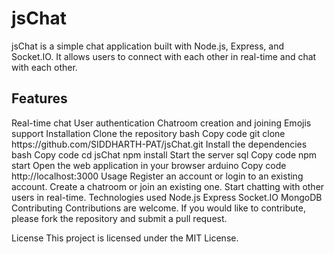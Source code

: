 <h1>jsChat</h1>
jsChat is a simple chat application built with Node.js, Express, and Socket.IO. It allows users to connect with each other in real-time and chat with each other.

<h2>Features</h2>
Real-time chat
User authentication
Chatroom creation and joining
Emojis support
Installation
Clone the repository
bash
Copy code
git clone https://github.com/SIDDHARTH-PAT/jsChat.git
Install the dependencies
bash
Copy code
cd jsChat
npm install
Start the server
sql
Copy code
npm start
Open the web application in your browser
arduino
Copy code
http://localhost:3000
Usage
Register an account or login to an existing account.
Create a chatroom or join an existing one.
Start chatting with other users in real-time.
Technologies used
Node.js
Express
Socket.IO
MongoDB
Contributing
Contributions are welcome. If you would like to contribute, please fork the repository and submit a pull request.

License
This project is licensed under the MIT License.
